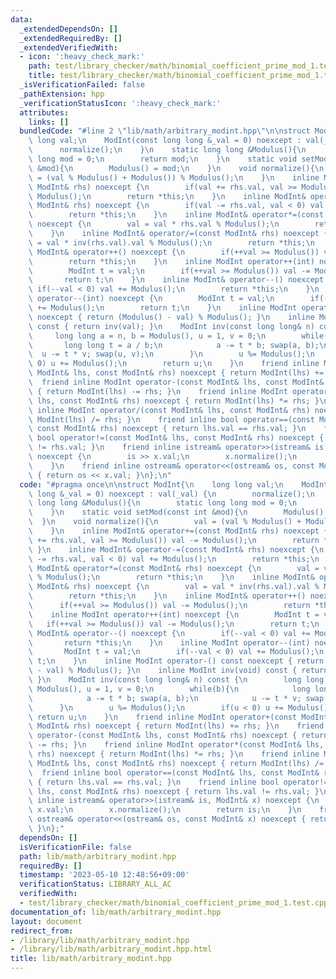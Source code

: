 ```yaml
---
data:
  _extendedDependsOn: []
  _extendedRequiredBy: []
  _extendedVerifiedWith:
  - icon: ':heavy_check_mark:'
    path: test/library_checker/math/binomial_coefficient_prime_mod_1.test.cpp
    title: test/library_checker/math/binomial_coefficient_prime_mod_1.test.cpp
  _isVerificationFailed: false
  _pathExtension: hpp
  _verificationStatusIcon: ':heavy_check_mark:'
  attributes:
    links: []
  bundledCode: "#line 2 \"lib/math/arbitrary_modint.hpp\"\n\nstruct ModInt{\n    long\
    \ long val;\n    ModInt(const long long &_val = 0) noexcept : val(_val) {\n  \
    \      normalize();\n    }\n    static long long &Modulus(){\n        static long\
    \ long mod = 0;\n        return mod;\n    }\n    static void setMod(const int\
    \ &mod){\n        Modulus() = mod;\n    }\n    void normalize(){\n        val\
    \ = (val % Modulus() + Modulus()) % Modulus();\n    }\n    inline ModInt& operator+=(const\
    \ ModInt& rhs) noexcept {\n        if(val += rhs.val, val >= Modulus()) val -=\
    \ Modulus();\n        return *this;\n    }\n    inline ModInt& operator-=(const\
    \ ModInt& rhs) noexcept {\n        if(val -= rhs.val, val < 0) val += Modulus();\n\
    \        return *this;\n    }\n    inline ModInt& operator*=(const ModInt& rhs)\
    \ noexcept {\n        val = val * rhs.val % Modulus();\n        return *this;\n\
    \    }\n    inline ModInt& operator/=(const ModInt& rhs) noexcept {\n        val\
    \ = val * inv(rhs.val).val % Modulus();\n        return *this;\n    }\n    inline\
    \ ModInt& operator++() noexcept {\n        if(++val >= Modulus()) val -= Modulus();\n\
    \        return *this;\n    }\n    inline ModInt operator++(int) noexcept {\n\
    \        ModInt t = val;\n        if(++val >= Modulus()) val -= Modulus();\n \
    \       return t;\n    }\n    inline ModInt& operator--() noexcept {\n       \
    \ if(--val < 0) val += Modulus();\n        return *this;\n    }\n    inline ModInt\
    \ operator--(int) noexcept {\n        ModInt t = val;\n        if(--val < 0) val\
    \ += Modulus();\n        return t;\n    }\n    inline ModInt operator-() const\
    \ noexcept { return (Modulus() - val) % Modulus(); }\n    inline ModInt inv(void)\
    \ const { return inv(val); }\n    ModInt inv(const long long& n) const {\n   \
    \     long long a = n, b = Modulus(), u = 1, v = 0;\n        while(b){\n     \
    \       long long t = a / b;\n            a -= t * b; swap(a, b);\n          \
    \  u -= t * v; swap(u, v);\n        }\n        u %= Modulus();\n        if(u <\
    \ 0) u += Modulus();\n        return u;\n    }\n    friend inline ModInt operator+(const\
    \ ModInt& lhs, const ModInt& rhs) noexcept { return ModInt(lhs) += rhs; }\n  \
    \  friend inline ModInt operator-(const ModInt& lhs, const ModInt& rhs) noexcept\
    \ { return ModInt(lhs) -= rhs; }\n    friend inline ModInt operator*(const ModInt&\
    \ lhs, const ModInt& rhs) noexcept { return ModInt(lhs) *= rhs; }\n    friend\
    \ inline ModInt operator/(const ModInt& lhs, const ModInt& rhs) noexcept { return\
    \ ModInt(lhs) /= rhs; }\n    friend inline bool operator==(const ModInt& lhs,\
    \ const ModInt& rhs) noexcept { return lhs.val == rhs.val; }\n    friend inline\
    \ bool operator!=(const ModInt& lhs, const ModInt& rhs) noexcept { return lhs.val\
    \ != rhs.val; }\n    friend inline istream& operator>>(istream& is, ModInt& x)\
    \ noexcept {\n        is >> x.val;\n        x.normalize();\n        return is;\n\
    \    }\n    friend inline ostream& operator<<(ostream& os, const ModInt& x) noexcept\
    \ { return os << x.val; }\n};\n"
  code: "#pragma once\n\nstruct ModInt{\n    long long val;\n    ModInt(const long\
    \ long &_val = 0) noexcept : val(_val) {\n        normalize();\n    }\n    static\
    \ long long &Modulus(){\n        static long long mod = 0;\n        return mod;\n\
    \    }\n    static void setMod(const int &mod){\n        Modulus() = mod;\n  \
    \  }\n    void normalize(){\n        val = (val % Modulus() + Modulus()) % Modulus();\n\
    \    }\n    inline ModInt& operator+=(const ModInt& rhs) noexcept {\n        if(val\
    \ += rhs.val, val >= Modulus()) val -= Modulus();\n        return *this;\n   \
    \ }\n    inline ModInt& operator-=(const ModInt& rhs) noexcept {\n        if(val\
    \ -= rhs.val, val < 0) val += Modulus();\n        return *this;\n    }\n    inline\
    \ ModInt& operator*=(const ModInt& rhs) noexcept {\n        val = val * rhs.val\
    \ % Modulus();\n        return *this;\n    }\n    inline ModInt& operator/=(const\
    \ ModInt& rhs) noexcept {\n        val = val * inv(rhs.val).val % Modulus();\n\
    \        return *this;\n    }\n    inline ModInt& operator++() noexcept {\n  \
    \      if(++val >= Modulus()) val -= Modulus();\n        return *this;\n    }\n\
    \    inline ModInt operator++(int) noexcept {\n        ModInt t = val;\n     \
    \   if(++val >= Modulus()) val -= Modulus();\n        return t;\n    }\n    inline\
    \ ModInt& operator--() noexcept {\n        if(--val < 0) val += Modulus();\n \
    \       return *this;\n    }\n    inline ModInt operator--(int) noexcept {\n \
    \       ModInt t = val;\n        if(--val < 0) val += Modulus();\n        return\
    \ t;\n    }\n    inline ModInt operator-() const noexcept { return (Modulus()\
    \ - val) % Modulus(); }\n    inline ModInt inv(void) const { return inv(val);\
    \ }\n    ModInt inv(const long long& n) const {\n        long long a = n, b =\
    \ Modulus(), u = 1, v = 0;\n        while(b){\n            long long t = a / b;\n\
    \            a -= t * b; swap(a, b);\n            u -= t * v; swap(u, v);\n  \
    \      }\n        u %= Modulus();\n        if(u < 0) u += Modulus();\n       \
    \ return u;\n    }\n    friend inline ModInt operator+(const ModInt& lhs, const\
    \ ModInt& rhs) noexcept { return ModInt(lhs) += rhs; }\n    friend inline ModInt\
    \ operator-(const ModInt& lhs, const ModInt& rhs) noexcept { return ModInt(lhs)\
    \ -= rhs; }\n    friend inline ModInt operator*(const ModInt& lhs, const ModInt&\
    \ rhs) noexcept { return ModInt(lhs) *= rhs; }\n    friend inline ModInt operator/(const\
    \ ModInt& lhs, const ModInt& rhs) noexcept { return ModInt(lhs) /= rhs; }\n  \
    \  friend inline bool operator==(const ModInt& lhs, const ModInt& rhs) noexcept\
    \ { return lhs.val == rhs.val; }\n    friend inline bool operator!=(const ModInt&\
    \ lhs, const ModInt& rhs) noexcept { return lhs.val != rhs.val; }\n    friend\
    \ inline istream& operator>>(istream& is, ModInt& x) noexcept {\n        is >>\
    \ x.val;\n        x.normalize();\n        return is;\n    }\n    friend inline\
    \ ostream& operator<<(ostream& os, const ModInt& x) noexcept { return os << x.val;\
    \ }\n};"
  dependsOn: []
  isVerificationFile: false
  path: lib/math/arbitrary_modint.hpp
  requiredBy: []
  timestamp: '2023-05-10 12:48:56+09:00'
  verificationStatus: LIBRARY_ALL_AC
  verifiedWith:
  - test/library_checker/math/binomial_coefficient_prime_mod_1.test.cpp
documentation_of: lib/math/arbitrary_modint.hpp
layout: document
redirect_from:
- /library/lib/math/arbitrary_modint.hpp
- /library/lib/math/arbitrary_modint.hpp.html
title: lib/math/arbitrary_modint.hpp
---
```

